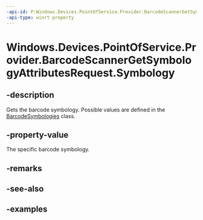 ```yaml
---
-api-id: P:Windows.Devices.PointOfService.Provider.BarcodeScannerGetSymbologyAttributesRequest.Symbology
-api-type: winrt property
---
```


<!-- Property syntax.
public uint Symbology { get; }
-->

# Windows.Devices.PointOfService.Provider.BarcodeScannerGetSymbologyAttributesRequest.Symbology

## -description
Gets the barcode symbology.  Possible values are defined in the [BarcodeSymbologies](/uwp/api/windows.devices.pointofservice.barcodesymbologies) class.

## -property-value
The specific barcode symbology.

## -remarks

## -see-also

## -examples

